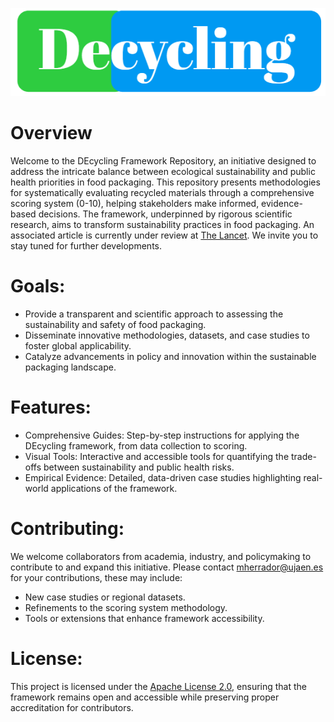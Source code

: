 ![DEcycling Framework](logo.png)

# Overview
Welcome to the DEcycling Framework Repository, an initiative designed to address the intricate balance between ecological sustainability and public health priorities in food packaging. This repository presents methodologies for systematically evaluating recycled materials through a comprehensive scoring system (0-10), helping stakeholders make informed, evidence-based decisions.
The framework, underpinned by rigorous scientific research, aims to transform sustainability practices in food packaging. An associated article is currently under review at [The Lancet](https://www.thelancet.com/). We invite you to stay tuned for further developments.

# Goals:
- Provide a transparent and scientific approach to assessing the sustainability and safety of food packaging.
- Disseminate innovative methodologies, datasets, and case studies to foster global applicability.
- Catalyze advancements in policy and innovation within the sustainable packaging landscape.

# Features:
- Comprehensive Guides: Step-by-step instructions for applying the DEcycling framework, from data collection to scoring.
- Visual Tools: Interactive and accessible tools for quantifying the trade-offs between sustainability and public health risks.
- Empirical Evidence: Detailed, data-driven case studies highlighting real-world applications of the framework.

# Contributing:
We welcome collaborators from academia, industry, and policymaking to contribute to and expand this initiative. Please contact mherrador@ujaen.es for your contributions, these may include:
- New case studies or regional datasets.
- Refinements to the scoring system methodology.
- Tools or extensions that enhance framework accessibility.

# License:
This project is licensed under the [Apache License 2.0](https://github.com/linacquest/DEcycling/blob/main/LICENSE), ensuring that the framework remains open and accessible while preserving proper accreditation for contributors.
